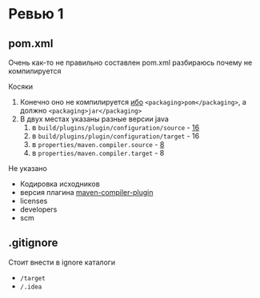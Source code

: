 Ревью 1
=====================

pom.xml
-----------

Очень как-то не правильно составлен pom.xml
разбираюсь почему не компилируется

Косяки

1. Конечно оно не компилируется [ибо](https://github.com/65sev1/byte-inspector/blob/c03ca695c0ed99ec464ab5ab93762a9c50a8e336/pom.xml#L10) `<packaging>pom</packaging>`, а должно `<packaging>jar</packaging>` 
2. В двух местах указаны разные версии java
   1. в `build/plugins/plugin/configuration/source` - [16](https://github.com/65sev1/byte-inspector/blob/c03ca695c0ed99ec464ab5ab93762a9c50a8e336/pom.xml#L17) 
   2. в `build/plugins/plugin/configuration/target` - 16
   3. в `properties/maven.compiler.source` - [8](https://github.com/65sev1/byte-inspector/blob/c03ca695c0ed99ec464ab5ab93762a9c50a8e336/pom.xml#L25)
   4. в `properties/maven.compiler.target` - 8

Не указано

- Кодировка исходников
- версия плагина [maven-compiler-plugin](https://github.com/65sev1/byte-inspector/blob/f10e5d6c6a1e076dff752e60f90eb68408f1cf26/pom.xml#L15)
- licenses
- developers
- scm

.gitignore
-------------------

Стоит внести в ignore каталоги

- `/target`
- `/.idea`
